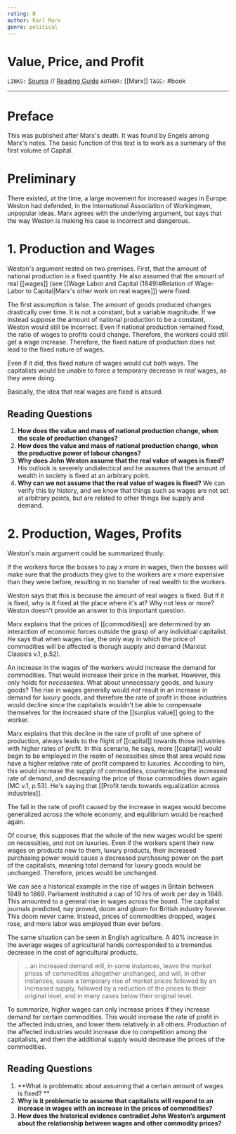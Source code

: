 ```yaml
---
rating: B
author: Karl Marx
genre: political
---
```

# Value, Price, and Profit
`LINKS:` [Source](https://www.marxists.org/archive/marx/works/1865/value-price-profit/) // [Reading Guide](https://www.socialist.net/value-price-and-profit-a-reading-guide.htm)
`AUTHOR:`  [[Marx]]
`TAGS:`   #book

---
# Preface
This was published after Marx's death. It was found by Engels among Marx's notes. The basic function of this text is to work as a summary of the first volume of Capital. 

 # Preliminary
There existed, at the time, a large movement for increased wages in Europe. Weston had defended, in the International Association of Workingmen, unpopular ideas. Marx agrees with the underlying argument, but says that the way Weston is making his case is incorrect and dangerous. 

# 1. Production and Wages
Weston's argument rested on two premises. First, that the amount of national production is a fixed quantity. He also assumed that the amount of real [[wages]] (see [[Wage Labor and Capital (1849)#Relation of Wage-Labor to Capital|Marx's other work on real wages]]) were fixed.

The first assumption is false. The amount of goods produced changes drastically over time. It is not a constant, but a variable magnitude. If we instead suppose the amount of national production to be a constant, Weston would still be incorrect. Even if national production remained fixed, the ratio of wages to profits could change. Therefore, the workers could still get a wage increase. Therefore, the fixed nature of production does not lead to the fixed nature of wages. 

Even if it did, this fixed nature of wages would cut both ways. The capitalists would be unable to force a temporary decrease in *real* wages, as they were doing. 

Basically, the idea that real wages are fixed is absurd. 

## Reading Questions
1. **How does the value and mass of national production change, when the scale of production changes?**
2. **How does the value and mass of national production change, when the productive power of labour changes?**
3. **Why does John Weston assume that the real value of wages is fixed?** His outlook is severely undialectical and he assumes that the amount of wealth in society is fixed at an arbitrary point. 
4. **Why can we not assume that the real value of wages is fixed?** We can verify this by history, and we know that things such as wages are not set at arbitrary points, but are related to other things like supply and demand. 

# 2. Production, Wages, Profits
Weston's main argument could be summarized thusly:

If the workers force the bosses to pay *x* more in wages, then the bosses will make sure that the products they give to the workers are *x* more expensive than they were before, resulting in no transfer of real wealth to the workers. 

Weston says that this is because the amount of real wages is fixed. But if it is fixed, why is it fixed at the place where it's at? Why not less or more? Weston doesn't provide an answer to this important question. 

Marx explains that the prices of [[commodities]] are determined by an interaction of economic forces outside the grasp of any individual capitalist. He says that when wages rise, the only way in which the price of commodities will be affected is thorugh supply and demand (Marxist Classics v.1, p.52). 

An increase in the wages of the workers would increase the demand for commodities. That would increase their price in the market. However, this only holds for *necesseties*. What about unnecessary goods, and luxury goods? The rise in wages generally would *not* result in an increase in demand for luxury goods, and therefore the rate of profit in those industries would decline since the capitalists wouldn't be able to compensate themselves for the increased share of the [[surplus value]] going to the worker. 

Marx explains that this decline in the rate of profit of one sphere of production, always leads to the flight of [[capital]] towards those industries with higher rates of profit. In this scenario, he says, more [[capital]] would begin to be employed in the realm of necessities since that area would now have a higher relative rate of profit compared to luxuries. According to him, this would increase the supply of commodities, counteracting the increased rate of demand, and decreasing the price of those commodities down again (MC v.1, p.53). He's saying that [[Profit tends towards equalization across industries]]. 

The fall in the rate of profit caused by the increase in wages would become generalized across the whole economy, and equilibrium would be reached again. 

Of course, this supposes that the whole of the new wages would be spent on necessities, and not on luxuries. Even if the workers spent their new wages on products new to them, luxury products, their increased purchasing power would cause a decreased purchasing power on the part of the capitalists, meaning total demand for luxury goods would be unchanged. Therefore, prices would be unchanged. 

We can see a historical example in the rise of wages in Britain between 1849 to 1869. Parliament instituted a cap of 10 hrs of work per day in 1848. This amounted to a general rise in wages across the board. The capitalist journals predicted, nay proved, doom and gloom for British industry forever. This doom never came. Instead, prices of commodities dropped, wages rose, and more labor was employed than ever before. 

The same situation can be seen in English agriculture. A 40% increase in the average wages of agricultural hands corresponded to a tremendus decrease in the cost of agricultural products. 

>...an increased demand will, in some instances, leave the market prices of commodities altogether unchanged, and will, in other instances, cause a temporary rise of market prices followed by an increased supply, followed by a reduction of the prices to their original level, and in many cases below their original level.

To summarize, higher wages can only increase prices if they increase demand for certain commodities. This would increase the rate of profit in the affected industries, and lower them relatively in all others. Production of the affected industries would increase due to competition among the capitalists, and then the additional supply would decrease the prices of the commodities. 

## Reading Questions
1. **What is problematic about assuming that a certain amount of wages is fixed? **
2. **Why is it problematic to assume that capitalists will respond to an increase in wages with an increase in the prices of commodities?**
3. **How does the historical evidence contradict John Weston’s argument about the relationship between wages and other commodity prices?**